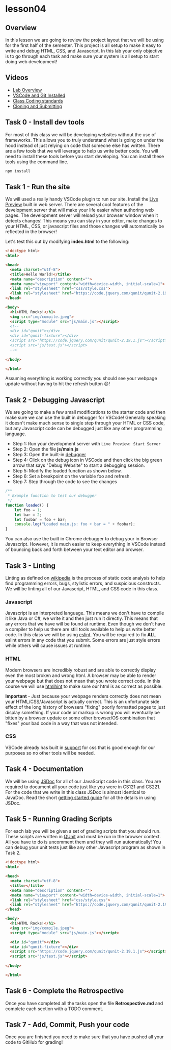 # lesson04

## Overview

In this lesson we are going to review the project layout that we will be using for the first half of the semester. This
project is all setup to make it easy to write and debug HTML, CSS, and Javascript. In this lab your only objective is to go
through each task and make sure your system is all setup to start doing web development!

## Videos

- [Lab Overview](https://youtu.be/6iInBTrsVzw)
- [VSCode and Git Installed](https://www.youtube.com/watch?v=lix7G-S8ox8)
- [Class Coding standards](https://shanep-web.github.io/docs/coding-standards.html)
- [Cloning and Submitting](https://shanep-web.github.io/docs/github.html)

## Task 0 - Install dev tools

For most of this class we will be developing websites without the use of frameworks. This allows you to truly understand what
is going on under the hood instead of just relying on code that someone else has written. There are a few tools that we will
leverage to help us write better code. You will need to install these tools before you start developing. You can install
these tools using the command line.

```bash
npm install
```

## Task 1 - Run the site

We will used a really handy VSCode plugin to run our site. Install the [Live
Preview](https://marketplace.visualstudio.com/items?itemName=ms-vscode.live-server) built in web server. There are several
cool features of the development server that will make your life easier when authoring web pages. The development server will
reload your browser window when it detects changes! This means you can stay in your editor, make changes to your HTML, CSS,
or javascript files and those changes will automatically be reflected in the browser!

Let's test this out by modifying **index.html** to the following:

```html
<!doctype html>
<html>

<head>
  <meta charset="utf-8">
  <title>Hello World!</title>
  <meta name="description" content="">
  <meta name="viewport" content="width=device-width, initial-scale=1">
  <link rel="stylesheet" href="css/style.css">
  <link rel="stylesheet" href="https://code.jquery.com/qunit/qunit-2.19.1.css">
</head>

<body>
  <h1>HTML Rocks!</h1>
  <img src="img/compile.jpeg">
  <script type="module" src="js/main.js"></script>
  <!--
  <div id="qunit"></div>
  <div id="qunit-fixture"></div>
  <script src="https://code.jquery.com/qunit/qunit-2.19.1.js"></script>
  <script src="js/test.js"></script>
  -->
  
</body>

</html>
```

Assuming everything is working correctly you should see your webpage update without having to hit the refresh button 😊!

## Task 2 - Debugging Javascript

We are going to make a few small modifications to the starter code and then make sure we can use the built in debugger for
VSCode! Generally speaking it doesn't make much sense to single step through your HTML or CSS code, but any Javascript code
can be debugged just like any other programming language.

- Step 1: Run your development server with `Live Preview: Start Server`
- Step 2: Open the file **js/main.js**
- Step 3: Open the built-in [debugger](https://code.visualstudio.com/docs/editor/debugging)
- Step 4: Click on the debug icon in VSCode and then click the big green arrow that says "Debug
  Website" to start a debugging session.
- Step 5: Modify the loaded function as shown below.
- Step 6: Set a breakpoint on the variable foo and refresh.
- Step 7: Step through the code to see the changes

```javascript
/**
 * Example function to test our debugger
 */
function loaded() {
    let foo = 1;
    let bar = 2;
    let foobar = foo + bar;
    console.log("Loaded main.js: foo + bar = " + foobar);
}
```

You can also use the built in Chrome debugger to debug your in Browser Javascript. However, it is much easier to keep
everything in VSCode instead of bouncing back and forth between your text editor and browser.

## Task 3 - Linting

Linting as defined on [wikipedia](https://en.wikipedia.org/wiki/Lint_%28software%29) is the process of static code analysis
to help find programming errors, bugs, stylistic errors, and suspicious constructs. We will be linting all of our Javascript,
HTML, and CSS code in this class.

### Javascript

Javascript is an interpreted language. This means we don't have to compile it like Java or C#, we write it and then just run
it directly. This means that any errors that we have will be found at runtime. Even though we don't have a compiler to help
us there are still tools available to help us write better code. In this class we will be using
[eslint](https://eslint.org/). You will be required to fix **ALL** eslint errors in any code that you submit. Some errors are
just style errors while others will cause issues at runtime.

### HTML

Modern browsers are incredibly robust and are able to correctly display even the most broken and wrong html. A browser may be
able to render your webpage but that does not mean that you wrote correct code. In this course we will use
[htmlhint](https://htmlhint.com/) to make sure our html is as correct as possible.

**Important** - Just because your webpage renders correctly does not mean your HTML/CSS/Javascript is actually correct.
This is an unfortunate side effect of the long history of browsers "fixing" poorly formatted pages to just display something.
If your code or markup is wrong you will eventually be bitten by a browser update or some other browser/OS combination that
"fixes" your bad code in a way that was not intended.

### CSS

VSCode already has built in [support](https://code.visualstudio.com/docs/languages/css#_syntax-verification-linting) for css
that is good enough for our purposes so no other tools will be needed.

## Task 4 - Documentation

We will be using [JSDoc](https://jsdoc.app/) for all of our JavaScript code in this class. You are required to document all
your code just like you were in CS121 and CS221. For the code that we write in this class JSDoc is almost identical to
JavaDoc. Read the short [getting started guide](https://jsdoc.app/about-getting-started.html) for all the details in using
JSDoc.

## Task 5 - Running Grading Scripts

For each lab you will be given a set of grading scripts that you should run. These scripts are written in
[QUnit](https://qunitjs.com/intro/#in-the-browser) and must be run in the browser context. All you have to do is uncomment
them and they will run automatically! You can debug your unit tests just like any other Javascript program as shown in Task
2.

```html
<!doctype html>
<html>

<head>
  <meta charset="utf-8">
  <title></title>
  <meta name="description" content="">
  <meta name="viewport" content="width=device-width, initial-scale=1">
  <link rel="stylesheet" href="css/style.css">
  <link rel="stylesheet" href="https://code.jquery.com/qunit/qunit-2.19.1.css">
</head>

<body>
  <h1>HTML Rocks!</h1>
  <img src="img/compile.jpeg">
  <script type="module" src="js/main.js"></script>

  <div id="qunit"></div>
  <div id="qunit-fixture"></div>
  <script src="https://code.jquery.com/qunit/qunit-2.19.1.js"></script>
  <script src="js/test.js"></script>
  
</body>

</html>
```

## Task 6 - Complete the Retrospective

Once you have completed all the tasks open the file **Retrospective.md** and complete each section with a TODO comment.

## Task 7 - Add, Commit, Push your code

Once you are finished you need to make sure that you have pushed all your code to GitHub for grading!
